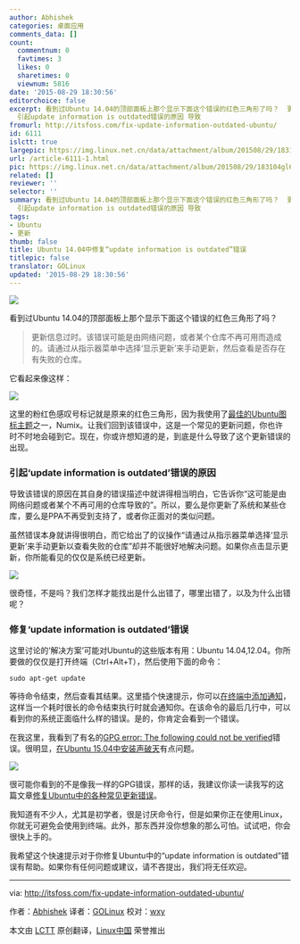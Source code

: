```yaml
---
author: Abhishek
categories: 桌面应用
comments_data: []
count:
  commentnum: 0
  favtimes: 3
  likes: 0
  sharetimes: 0
  viewnum: 5816
date: '2015-08-29 18:30:56'
editorchoice: false
excerpt: 看到过Ubuntu 14.04的顶部面板上那个显示下面这个错误的红色三角形了吗？  更新信息过时。该错误可能是由网络问题，或者某个仓库不再可用而造成的。请通过从指示器菜单中选择显示更新来手动更新，然后查看是否存在有失败的仓库。  它看起来像这样：  这里的粉红色感叹号标记就是原来的红色三角形，因为我使用了最佳的Ubuntu图标主题之一，Numix。让我们回到该错误中，这是一个常见的更新问题，你也许时不时地会碰到它。现在，你或许想知道的是，到底是什么导致了这个更新错误的出现。
  引起update information is outdated错误的原因 导致
fromurl: http://itsfoss.com/fix-update-information-outdated-ubuntu/
id: 6111
islctt: true
largepic: https://img.linux.net.cn/data/attachment/album/201508/29/183104gl6cjjicmupknscc.jpg
url: /article-6111-1.html
pic: https://img.linux.net.cn/data/attachment/album/201508/29/183104gl6cjjicmupknscc.jpg.thumb.jpg
related: []
reviewer: ''
selector: ''
summary: 看到过Ubuntu 14.04的顶部面板上那个显示下面这个错误的红色三角形了吗？  更新信息过时。该错误可能是由网络问题，或者某个仓库不再可用而造成的。请通过从指示器菜单中选择显示更新来手动更新，然后查看是否存在有失败的仓库。  它看起来像这样：  这里的粉红色感叹号标记就是原来的红色三角形，因为我使用了最佳的Ubuntu图标主题之一，Numix。让我们回到该错误中，这是一个常见的更新问题，你也许时不时地会碰到它。现在，你或许想知道的是，到底是什么导致了这个更新错误的出现。
  引起update information is outdated错误的原因 导致
tags:
- Ubuntu
- 更新
thumb: false
title: Ubuntu 14.04中修复“update information is outdated”错误
titlepic: false
translator: GOLinux
updated: '2015-08-29 18:30:56'
---
```


![](/data/attachment/album/201508/29/183104gl6cjjicmupknscc.jpg)


看到过Ubuntu 14.04的顶部面板上那个显示下面这个错误的红色三角形了吗？



> 
> 更新信息过时。该错误可能是由网络问题，或者某个仓库不再可用而造成的。请通过从指示器菜单中选择‘显示更新’来手动更新，然后查看是否存在有失败的仓库。
> 
> 
> 


它看起来像这样：


![](/data/attachment/album/201508/29/183107brj1eeja28evzqta.jpg)


这里的粉红色感叹号标记就是原来的红色三角形，因为我使用了[最佳的Ubuntu图标主题](http://itsfoss.com/best-icon-themes-ubuntu-1404/)之一，Numix。让我们回到该错误中，这是一个常见的更新问题，你也许时不时地会碰到它。现在，你或许想知道的是，到底是什么导致了这个更新错误的出现。


### 引起‘update information is outdated’错误的原因


导致该错误的原因在其自身的错误描述中就讲得相当明白，它告诉你“这可能是由网络问题或者某个不再可用的仓库导致的”。所以，要么是你更新了系统和某些仓库，要么是PPA不再受到支持了，或者你正面对的类似问题。


虽然错误本身就讲得很明白，而它给出了的议操作“请通过从指示器菜单选择‘显示更新’来手动更新以查看失败的仓库”却并不能很好地解决问题。如果你点击显示更新，你所能看见的仅仅是系统已经更新。


![](/data/attachment/album/201508/29/183107cvy3o6vavz8oe7ze.png)


很奇怪，不是吗？我们怎样才能找出是什么出错了，哪里出错了，以及为什么出错呢？


### 修复‘update information is outdated’错误


这里讨论的‘解决方案’可能对Ubuntu的这些版本有用：Ubuntu 14.04,12.04。你所要做的仅仅是打开终端（Ctrl+Alt+T），然后使用下面的命令：



```
sudo apt-get update

```

等待命令结束，然后查看其结果。这里插个快速提示，你可以[在终端中添加通知](http://itsfoss.com/notification-terminal-command-completion-ubuntu/)，这样当一个耗时很长的命令结束执行时就会通知你。在该命令的最后几行中，可以看到你的系统正面临什么样的错误。是的，你肯定会看到一个错误。


在我这里，我看到了有名的[GPG error: The following could not be verified](http://itsfoss.com/solve-gpg-error-signatures-verified-ubuntu/)错误。很明显，[在Ubuntu 15.04中安装声破天](http://itsfoss.com/install-spotify-ubuntu-1504/)有点问题。


![](/data/attachment/album/201508/29/183120gbyy55j5mubvy21a.jpg)


很可能你看到的不是像我一样的GPG错误，那样的话，我建议你读一读我写的这篇文章[修复Ubuntu中的各种常见更新错误](/article-5603-1.html)。


我知道有不少人，尤其是初学者，很是讨厌命令行，但是如果你正在使用Linux，你就无可避免会使用到终端。此外，那东西并没你想象的那么可怕。试试吧，你会很快上手的。


我希望这个快速提示对于你修复Ubuntu中的“update information is outdated”错误有帮助。如果你有任何问题或建议，请不吝提出，我们将无任欢迎。




---


via: <http://itsfoss.com/fix-update-information-outdated-ubuntu/>


作者：[Abhishek](http://itsfoss.com/author/abhishek/) 译者：[GOLinux](https://github.com/GOLinux) 校对：[wxy](https://github.com/wxy)


本文由 [LCTT](https://github.com/LCTT/TranslateProject) 原创翻译，[Linux中国](https://linux.cn/) 荣誉推出